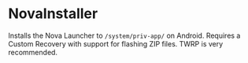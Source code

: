 # NovaInstaller
Installs the Nova Launcher to ``/system/priv-app/`` on Android. Requires a Custom Recovery with support for flashing ZIP files. TWRP is very recommended.

